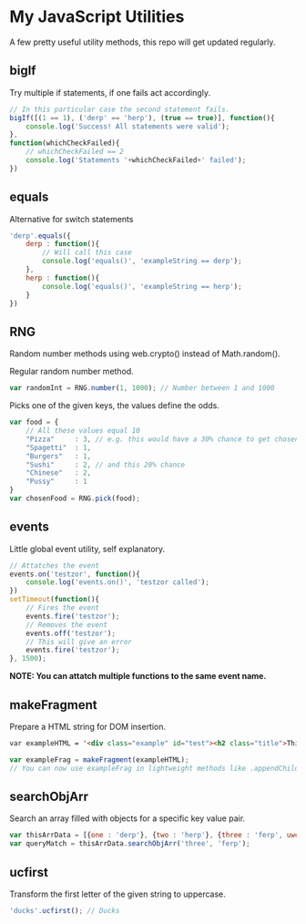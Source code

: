 # My JavaScript Utilities
A few pretty useful utility methods, this repo will get updated regularly.


## bigIf
Try multiple if statements, if one fails act accordingly.

```javascript
// In this particular case the second statement fails.
bigIf([(1 == 1), ('derp' == 'herp'), (true == true)], function(){
	console.log('Success! All statements were valid');
},
function(whichCheckFailed){
	// whichCheckFailed == 2
	console.log('Statements '+whichCheckFailed+' failed');
})
```


## equals
Alternative for switch statements

```javascript
'derp'.equals({
	derp : function(){
		// Will call this case
		console.log('equals()', 'exampleString == derp');
	},
	herp : function(){
		console.log('equals()', 'exampleString == herp');
	}
})
```


## RNG
Random number methods using web.crypto() instead of Math.random().

Regular random number method.
```javascript
var randomInt = RNG.number(1, 1000); // Number between 1 and 1000
```

Picks one of the given keys, the values define the odds.
```javascript
var food = {
	// All these values equal 10
	"Pizza" 	: 3, // e.g. this would have a 30% chance to get chosen
	"Spagetti" 	: 1,
	"Burgers" 	: 1,
	"Sushi" 	: 2, // and this 20% chance
	"Chinese" 	: 2,
	"Pussy" 	: 1
}
var chosenFood = RNG.pick(food);
```


## events
Little global event utility, self explanatory.
```javascript
// Attatches the event
events.on('testzor', function(){
	console.log('events.on()', 'testzor called');
})
setTimeout(function(){
	// Fires the event
	events.fire('testzor');
	// Removes the event
	events.off('testzor');
	// This will give an error
	events.fire('testzor');
}, 1500);
```
**NOTE: You can attatch multiple functions to the same event name.**


## makeFragment
Prepare a HTML string for DOM insertion.

```html
var exampleHTML = '<div class="example" id="test"><h2 class="title">This is some example HTML</h2><p class="description">The output of this will be a document fragment</p></div>';
```
```javascript
var exampleFrag = makeFragment(exampleHTML);
// You can now use exampleFrag in lightweight methods like .appendChild()
```


## searchObjArr
Search an array filled with objects for a specific key value pair.

```javascript
var thisArrData = [{one : 'derp'}, {two : 'herp'}, {three : 'ferp', uwot : 'm9'}];
var queryMatch = thisArrData.searchObjArr('three', 'ferp');
```


## ucfirst
Transform the first letter of the given string to uppercase.

```javascript
'ducks'.ucfirst(); // Ducks
```


